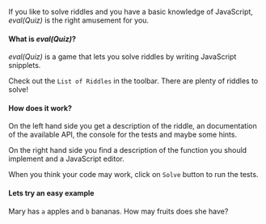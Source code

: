 If you like to solve riddles and you have a basic knowledge of JavaScript, _eval(Quiz)_ is the right amusement for you.

#### What is _eval(Quiz)_?

_eval(Quiz)_ is a game that lets you solve riddles by writing JavaScript snipplets.

Check out the `List of Riddles` in the toolbar. There are plenty of riddles to solve!

#### How does it work?

On the left hand side you get a description of the riddle, an documentation of the available API, the console for the tests and maybe some hints. 

On the right hand side you find a description of the function you should implement and a JavaScript editor.

When you think your code may work, click on `Solve` button to run the tests.

#### Lets try an easy example

Mary has `a` apples and `b` bananas. How may fruits does she have?

